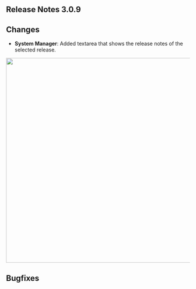 ## Release Notes 3.0.9

## Changes

- **System Manager**: Added textarea that shows the release notes of the selected release.
 <img src="https://raw.githubusercontent.com/syd711/vpin-studio/main/documentation/components/installer.png" width="560" />


## Bugfixes
